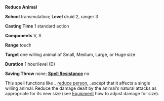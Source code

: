  **Reduce Animal**

**School** transmutation; **Level** druid 2, ranger 3

**Casting Time** 1 standard action

**Components** V, S

**Range** touch

**Target** one willing animal of Small, Medium, Large, or Huge size

**Duration** 1 hour/level (D)

**Saving Throw** none; **[Spell Resistance](../glossary.html#_spell-resistance)** no

This spell functions like _ [reduce person](reducePerson.html#_reduce-person), _except that it affects a single willing animal. Reduce the damage dealt by the animal's natural attacks as appropriate for its new size (see [Equipment](../equipment.html) how to adjust damage for size).

